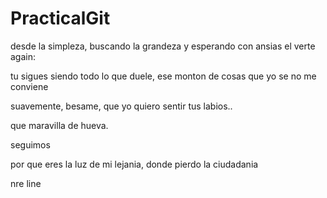 # PracticalGit

desde la simpleza, buscando la grandeza y esperando con ansias el verte again:

tu sigues siendo todo lo que duele, ese monton de cosas que yo se no me conviene

suavemente, besame, que yo quiero sentir tus labios..

que maravilla de hueva.

seguimos

por que eres la luz de mi lejania, donde pierdo la ciudadania

nre line
